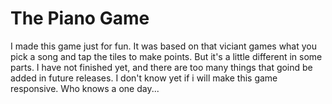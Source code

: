 # The Piano Game

I made this game just for fun. It was based on that viciant games what you pick a song and tap the tiles to make points. But it's a little different in some parts. I have not finished yet, and there are too many things that goind be added in future releases.
I don't know yet if i will make this game responsive. Who knows a one day...